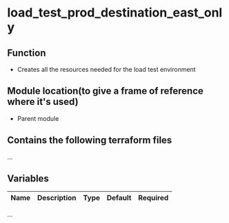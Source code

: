 # load_test_prod_destination_east_only

## Function

- Creates all the resources needed for the load test environment

## Module location(to give a frame of reference where it's used)

- Parent module

## Contains the following terraform files

...

## Variables

| Name | Description | Type | Default | Required |
| ---- | ----------- | :--: | :-----: | :------: |


...
